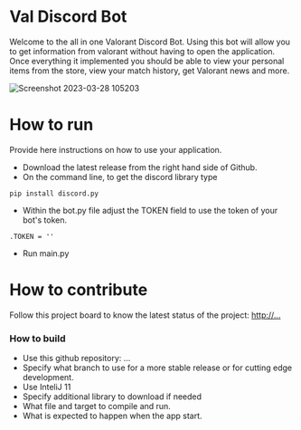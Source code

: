 # Val Discord Bot
Welcome to the all in one Valorant Discord Bot. Using this bot will allow you to get information from valorant without having to open the application. Once everything it implemented you should be able to view your personal items from the store, view your match history, get Valorant news and more. 

![Screenshot 2023-03-28 105203](https://user-images.githubusercontent.com/111989490/228278301-046b17a8-8713-4be2-9479-012bdc271de0.jpg)
# How to run
Provide here instructions on how to use your application.   
- Download the latest release from the right hand side of Github.
- On the command line, to get the discord library type 
```
pip install discord.py
```
- Within the bot.py file adjust the TOKEN field to use the token of your bot's token.
```
.TOKEN = ''
```
- Run main.py

# How to contribute
Follow this project board to know the latest status of the project: [http://...]([http://...])  

### How to build
- Use this github repository: ... 
- Specify what branch to use for a more stable release or for cutting edge development.  
- Use InteliJ 11
- Specify additional library to download if needed 
- What file and target to compile and run. 
- What is expected to happen when the app start. 
